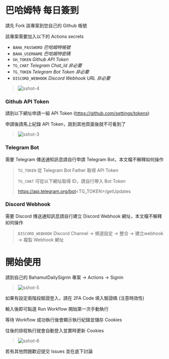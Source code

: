 # 巴哈姆特 每日簽到
請先 Fork 該專案到您自己的 Github 帳號

該專案需要加入以下的 Actions secrets
* ```BAHA_PASSWORD``` _巴哈姆特帳號_
* ```BAHA_USERNAME``` _巴哈姆特密碼_
* ```GH_TOKEN``` _Github API Token_
* ```TG_CHAT``` _Telegram Chat_Id_ *非必要*
* ```TG_TOKEN``` _Telegram Bot Token_ *非必要*
* ```DISCORD_WEBHOOK``` _Discord Webhook URL_ *非必要*

> ![sshot-4](https://user-images.githubusercontent.com/7044575/175803790-74da35ac-4a33-48c6-b103-0b9169977752.png)

### Github API Token
請到以下網址申請一組 API Token (https://github.com/settings/tokens)

申請後請馬上紀錄 API Token，跳到其他頁面後就不可看到了

> ![sshot-3](https://user-images.githubusercontent.com/7044575/175803719-4d521d2c-8124-4e56-b090-f526acda911c.png)

### Telegram Bot
需要 Telegram 傳送通知訊息請自行申請 Telegram Bot，本文檔不解釋如何操作

> ```TG_TOKEN``` 從 Telegram Bot Father 取得 API Token
>
> ```TG_CHAT``` 可從以下網址取得 ID，請自行帶入 Bot Token
>
> https://api.telegram.org/bot<TG_TOKEN>/getUpdates

### Discord Webhook
需要 Discord 傳送通知訊息請自行建立 Discord Webhook 網址，本文檔不解釋如何操作

> ```DISCORD_WEBHOOK``` Discord Channel -> 頻道設定 -> 整合 -> 建立webhook -> 複製 Webhook 網址

# 開始使用
請到自己的 BahamutDailySignin 專案 -> Actions -> Signin

> ![sshot-5](https://user-images.githubusercontent.com/7044575/175804124-830fd1e4-e356-43cd-a586-74996e660381.png)

如果有設定兩階段驗證登入，請在 2FA Code 填入驗證碼 (注意時效性)

輸入後即可點選 Run Workflow 開始第一次手動執行

等待 Workflow 成功執行後會顯示執行紀錄並儲存 Cookies

往後的排程執行就會自動登入並實時更新 Cookies

> ![sshot-6](https://user-images.githubusercontent.com/7044575/175804266-012c3480-9627-4767-a0fb-b2fc9aac2385.png)

若有其他問題歡迎提交 Issues 並在底下討論
